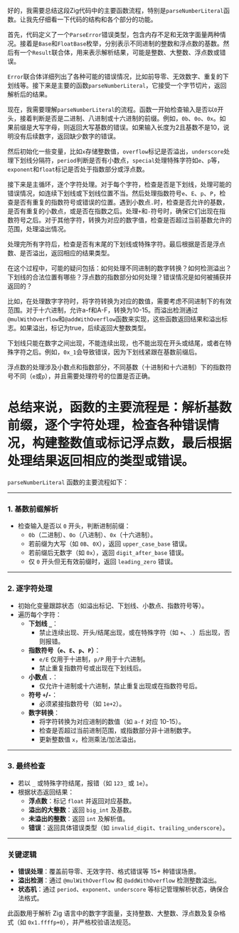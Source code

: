 好的，我需要总结这段Zig代码中的主要函数流程，特别是`parseNumberLiteral`函数。让我先仔细看一下代码的结构和各个部分的功能。

首先，代码定义了一个`ParseError`错误类型，包含内存不足和无效字面量两种情况。接着是`Base`和`FloatBase`枚举，分别表示不同进制的整数和浮点数的基数。然后有一个`Result`联合体，用来表示解析结果，可能是整数、大整数、浮点数或错误。

`Error`联合体详细列出了各种可能的错误情况，比如前导零、无效数字、重复的下划线等。接下来是主要的函数`parseNumberLiteral`，它接受一个字节切片，返回解析后的结果。

现在，我需要理解`parseNumberLiteral`的流程。函数一开始检查输入是否以`0`开头，接着判断是否是二进制、八进制或十六进制的前缀。例如，`0b`、`0o`、`0x`。如果前缀是大写字母，则返回大写基数的错误。如果输入长度为2且基数不是10，说明没有后续数字，返回缺少数字的错误。

然后初始化一些变量，比如`x`存储整数值，`overflow`标记是否溢出，`underscore`处理下划线分隔符，`period`判断是否有小数点，`special`处理特殊字符如`e`、`p`等，`exponent`和`float`标记是否处于指数部分或浮点数。

接下来是主循环，逐个字符处理。对于每个字符，检查是否是下划线，处理可能的错误情况，如连续下划线或下划线位置不当。然后处理指数符号`e`、`E`、`p`、`P`，检查是否有重复的指数符号或错误的位置。遇到小数点`.`时，检查是否允许的基数，是否有重复的小数点，或是否在指数之后。处理`+`和`-`符号时，确保它们出现在指数符号之后。对于其他字符，转换为对应的数字值，检查是否超过当前基数允许的范围，处理溢出情况。

处理完所有字符后，检查是否有末尾的下划线或特殊字符。最后根据是否是浮点数、是否溢出，返回相应的结果类型。

在这个过程中，可能的疑问包括：如何处理不同进制的数字转换？如何检测溢出？下划线的合法位置有哪些？浮点数的指数部分如何处理？错误情况是如何被捕获并返回的？

比如，在处理数字字符时，将字符转换为对应的数值，需要考虑不同进制下的有效范围。对于十六进制，允许a-f和A-F，转换为10-15。而溢出检测通过`@mulWithOverflow`和`@addWithOverflow`函数来实现，这些函数返回结果和溢出标志。如果溢出，标记为true，后续返回大整数类型。

下划线只能在数字之间出现，不能连续出现，也不能出现在开头或结尾，或者在特殊字符之后。例如，`0x_1`会导致错误，因为下划线紧跟在基数前缀后。

浮点数的处理涉及小数点和指数部分，不同基数（十进制和十六进制）下的指数符号不同（`e`或`p`），并且需要处理符号的位置是否正确。

总结来说，函数的主要流程是：解析基数前缀，逐个字符处理，检查各种错误情况，构建整数值或标记浮点数，最后根据处理结果返回相应的类型或错误。
================================================
`parseNumberLiteral` 函数的主要流程如下：

---

### **1. 基数前缀解析**
- 检查输入是否以 `0` 开头，判断进制前缀：
  - `0b`（二进制）、`0o`（八进制）、`0x`（十六进制）。
  - 若前缀为大写（如 `0B`、`0X`），返回 `upper_case_base` 错误。
  - 若前缀后无数字（如 `0x`），返回 `digit_after_base` 错误。
  - 仅 `0` 开头但无有效前缀时，返回 `leading_zero` 错误。

---

### **2. 逐字符处理**
- 初始化变量跟踪状态（如溢出标记、下划线、小数点、指数符号等）。
- 遍历每个字符：
  - **下划线 `_`**：
    - 禁止连续出现、开头/结尾出现，或在特殊字符（如 `+`、`.`）后出现，否则报错。
  - **指数符号（`e`、`E`、`p`、`P`）**：
    - `e/E` 仅用于十进制，`p/P` 用于十六进制。
    - 禁止重复指数符号或出现在下划线后。
  - **小数点 `.`**：
    - 仅允许十进制或十六进制，禁止重复出现或在指数符号后。
  - **符号 `+`/`-`**：
    - 必须紧接指数符号（如 `1e+2`）。
  - **数字转换**：
    - 将字符转换为对应进制的数值（如 `a-f` 对应 10-15）。
    - 检查是否超过当前进制范围，或指数部分非十进制数字。
    - 更新整数值 `x`，检测乘法/加法溢出。

---

### **3. 最终检查**
- 若以 `_` 或特殊字符结尾，报错（如 `123_` 或 `1e`）。
- 根据状态返回结果：
  - **浮点数**：标记 `float` 并返回对应基数。
  - **溢出的大整数**：返回 `big_int` 及基数。
  - **未溢出的整数**：返回 `int` 及解析值。
  - **错误**：返回具体错误类型（如 `invalid_digit`、`trailing_underscore`）。

---

### **关键逻辑**
- **错误处理**：覆盖前导零、无效字符、格式错误等 15+ 种错误场景。
- **溢出检测**：通过 `@mulWithOverflow` 和 `@addWithOverflow` 检测整数溢出。
- **状态机**：通过 `period`、`exponent`、`underscore` 等标记管理解析状态，确保合法格式。

此函数用于解析 Zig 语言中的数字字面量，支持整数、大整数、浮点数及复杂格式（如 `0x1.ffffp+0`），并严格校验语法规范。